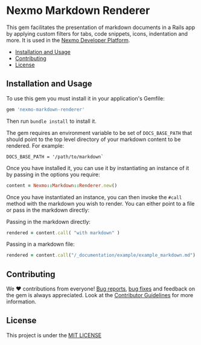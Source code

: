 # Nexmo Markdown Renderer

This gem facilitates the presentation of markdown documents in a Rails app by applying custom filters for tabs, code snippets, icons, indentation and more. It is used in the [Nexmo Developer Platform](https://developer.nexmo.com).

* [Installation and Usage](#installation-and-usage)
* [Contributing](#contributing)
* [License](#license)

## Installation and Usage

To use this gem you must install it in your application's Gemfile:

```ruby
gem 'nexmo-markdown-renderer'
```

Then run `bundle install` to install it.

The gem requires an environment variable to be set of `DOCS_BASE_PATH` that should point to the top level directory of your markdown content to be rendered. For example:

```
DOCS_BASE_PATH = '/path/to/markdown`
```

Once you have installed it, you can use it by instantiating an instance of it by passing in the options you require:

```ruby
content = Nexmo::Markdown::Renderer.new()
```

Once you have instantiated an instance, you can then invoke the `#call` method with the markdown you wish to render. You can either point to a file or pass in the markdown directly:

Passing in the markdown directly:

```ruby
rendered = content.call( "with markdown" )
```

Passing in a markdown file:

```ruby
rendered = content.call("/_documentation/example/example_markdown.md")
```

## Contributing

We ❤️ contributions from everyone! [Bug reports](https://github.com/Nexmo/nexmo-markd0wn-renderer/issues), [bug fixes](https://github.com/Nexmo/nexmo-markd0wn-renderer/pulls) and feedback on the gem is always appreciated. Look at the [Contributor Guidelines](https://github.com/Nexmo/nexmo-markd0wn-renderer/blob/master/CONTRIBUTING.md) for more information.

## License

This project is under the [MIT LICENSE](https://github.com/Nexmo/nexmo-markdown-renderer/blob/master/LICENSE)